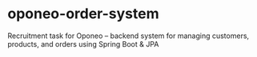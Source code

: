 # oponeo-order-system
Recruitment task for Oponeo – backend system for managing customers, products, and orders using Spring Boot &amp; JPA
